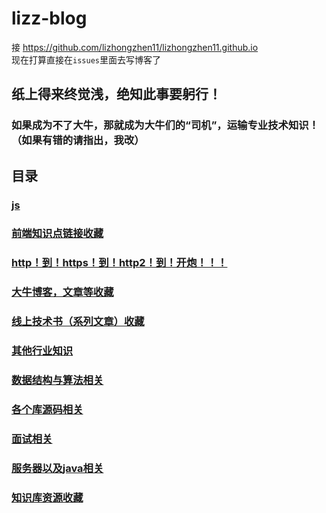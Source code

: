 # lizz-blog
接 https://github.com/lizhongzhen11/lizhongzhen11.github.io<br>
现在打算直接在`issues`里面去写博客了

## 纸上得来终觉浅，绝知此事要躬行！

### 如果成为不了大牛，那就成为大牛们的“司机”，运输专业技术知识！（如果有错的请指出，我改）

## 目录
### <a href="https://github.com/lizhongzhen11/lizz-blog/blob/master/js.md">js</a>

### <a href="https://github.com/lizhongzhen11/lizz-blog/issues/2">前端知识点链接收藏</a>

### <a href="https://github.com/lizhongzhen11/lizz-blog/issues/9">http！到！https！到！http2！到！开炮！！！</a>

### <a href="https://github.com/lizhongzhen11/lizz-blog/blob/master/%E5%A4%A7%E7%89%9B%E5%8D%9A%E5%AE%A2%EF%BC%8C%E6%96%87%E7%AB%A0%E7%AD%89%E6%94%B6%E8%97%8F.md">大牛博客，文章等收藏</a>
  
### <a href="https://github.com/lizhongzhen11/lizz-blog/blob/master/%E7%BA%BF%E4%B8%8A%E6%8A%80%E6%9C%AF%E4%B9%A6%EF%BC%88%E7%B3%BB%E5%88%97%E6%96%87%E7%AB%A0%EF%BC%89%E6%94%B6%E8%97%8F.md">线上技术书（系列文章）收藏</a>

### <a href="https://github.com/lizhongzhen11/lizz-blog/blob/master/%E5%85%B6%E4%BB%96%E8%A1%8C%E4%B8%9A%E7%9F%A5%E8%AF%86.md">其他行业知识</a>

### <a href="https://github.com/lizhongzhen11/lizz-blog/issues/12">数据结构与算法相关</a>

### <a href="https://github.com/lizhongzhen11/lizz-blog/blob/master/%E5%90%84%E4%B8%AA%E5%BA%93%E6%BA%90%E7%A0%81%E7%9B%B8%E5%85%B3.md">各个库源码相关</a>

### <a href="https://github.com/Remain-true-to-our-original-aspiration/front-end-interview-key-point">面试相关</a>

### <a href="https://github.com/lizhongzhen11/lizz-blog/blob/master/java.md">服务器以及java相关</a>

### <a href="https://github.com/lizhongzhen11/lizz-blog/blob/master/awesome%E7%B3%BB%E5%88%97%E6%94%B6%E8%97%8F.md">知识库资源收藏</a>
